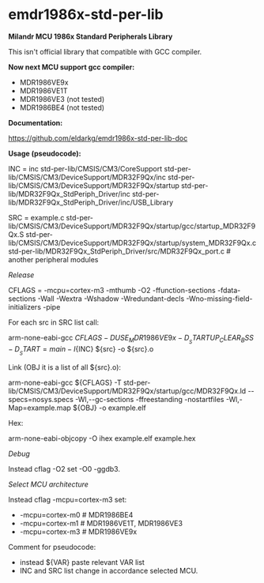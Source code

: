 # emdr1986x-std-per-lib
<b>Milandr MCU 1986x Standard Peripherals Library</b>

This isn't official library that compatible with GCC compiler.

<b>Now next MCU support gcc compiler:</b>
- MDR1986VE9x
- MDR1986VE1T
- MDR1986VE3 (not tested)
- MDR1986BE4 (not tested)

<b>Documentation:</b>

https://github.com/eldarkg/emdr1986x-std-per-lib-doc

<b>Usage (pseudocode):</b>

INC = inc
      std-per-lib/CMSIS/CM3/CoreSupport
      std-per-lib/CMSIS/CM3/DeviceSupport/MDR32F9Qx/inc
      std-per-lib/CMSIS/CM3/DeviceSupport/MDR32F9Qx/startup
      std-per-lib/MDR32F9Qx_StdPeriph_Driver/inc
      std-per-lib/MDR32F9Qx_StdPeriph_Driver/inc/USB_Library

SRC = example.c
      std-per-lib/CMSIS/CM3/DeviceSupport/MDR32F9Qx/startup/gcc/startup_MDR32F9Qx.S
      std-per-lib/CMSIS/CM3/DeviceSupport/MDR32F9Qx/startup/system_MDR32F9Qx.c
      std-per-lib/MDR32F9Qx_StdPeriph_Driver/src/MDR32F9Qx_port.c
      # another peripheral modules

<i>Release</i>

CFLAGS = -mcpu=cortex-m3 -mthumb -O2 -ffunction-sections -fdata-sections -Wall -Wextra -Wshadow -Wredundant-decls -Wno-missing-field-initializers -pipe

For each src in SRC list call:

arm-none-eabi-gcc ${CFLAGS} -DUSE_MDR1986VE9x -D__STARTUP_CLEAR_BSS -D__START=main -I${INC} ${src} -o ${src}.o

Link (OBJ it is a list of all ${src}.o):

arm-none-eabi-gcc ${CFLAGS} -T std-per-lib/CMSIS/CM3/DeviceSupport/MDR32F9Qx/startup/gcc/MDR32F9Qx.ld --specs=nosys.specs -Wl,--gc-sections -ffreestanding -nostartfiles -Wl,-Map=example.map ${OBJ} -o example.elf

Hex:

arm-none-eabi-objcopy -O ihex example.elf example.hex

<i>Debug</i>

Instead cflag -O2 set -O0 -ggdb3.

<i>Select MCU architecture</i>

Instead cflag -mcpu=cortex-m3 set:

- -mcpu=cortex-m0     # MDR1986BE4
- -mcpu=cortex-m1     # MDR1986VE1T, MDR1986VE3
- -mcpu=cortex-m3     # MDR1986VE9x

Comment for pseudocode:
- instead ${VAR} paste relevant VAR list
- INC and SRC list change in accordance selected MCU.
